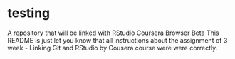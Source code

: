 # testing
A repository that will be linked with RStudio Coursera Browser Beta
This README is just let you know that all instructions about the assignment of 3 week - Linking Git and RStudio by Cousera course were were correctly.

